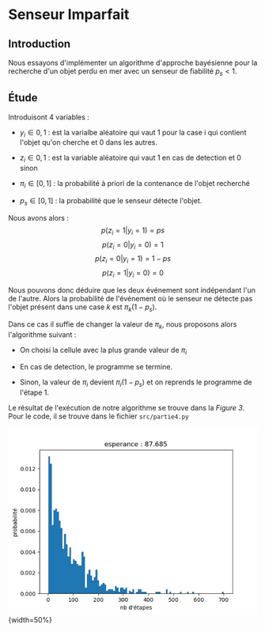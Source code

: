 Senseur Imparfait
=================

## Introduction

Nous essayons d'implémenter un algorithme d'approche bayésienne pour la recherche d'un objet perdu en mer avec un senseur de fiabilité $p_s < 1$. 

## Étude

Introduisont 4 variables :

- $y_i \in {0,1}$ : est la varialbe aléatoire qui vaut 1 pour la case i qui contient l'objet qu'on cherche et 0 dans les autres.

- $z_i \in {0,1}$ : est la variable aléatoire qui vaut 1 en cas de detection et 0 sinon

- $\pi_i \in [0,1]$ : la probabilité à priori de la contenance de l'objet recherché

- $p_s \in [0,1]$ : la probabilité que le senseur détecte l'objet.


Nous avons alors :
$$
p(z_i = 1 | y_i = 1) = ps 
$$$$
p(z_i = 0 | y_i = 0) = 1
$$$$
p(z_i = 0 | y_i = 1) = 1 - ps
$$$$
p(z_i = 1 | y_i = 0) = 0 
$$

Nous pouvons donc déduire que les deux événement sont indépendant l'un de l'autre. Alors la probabilité de l'événement où le senseur ne détecte pas l'objet présent dans une case $k$ est $\pi_k (1 - p_s)$.

Dans ce cas il suffie de changer la valeur de $\pi_k$, nous proposons alors l'algorithme suivant :

- On choisi la cellule avec la plus grande valeur de $\pi_i$

- En cas de detection, le programme se termine.

- Sinon, la valeur de $\pi_i$ devient $\pi_i (1-p_s)$ et on reprends le programme de l'étape 1.

Le résultat de l'exécution de notre algorithme se trouve dans la *Figure 3*. Pour le code, il se trouve dans le fichier `src/partie4.py`


![probabilité de détection avec exactement n étapes](./rapport/img/SS_prop.jpg "chances of detection"){width=50%}